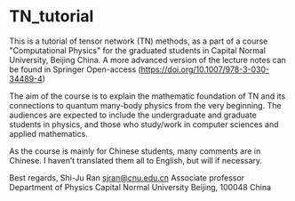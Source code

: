 # TN_tutorial

This is a tutorial of tensor network (TN) methods, as a part of a course "Computational Physics" for the graduated students in Capital Normal University, Beijing China. A more advanced version of the lecture notes can be found in Springer Open-access (https://doi.org/10.1007/978-3-030-34489-4)

The aim of the course is to explain the mathematic foundation of TN and its connections to quantum many-body physics from the very beginning. The audiences are expected to include the undergraduate and graduate students in physics, and those who study/work in computer sciences and applied mathematics.

As the course is mainly for Chinese students, many comments are in Chinese. I haven’t translated them all to English, but will if necessary.

Best regards,
Shi-Ju Ran
sjran@cnu.edu.cn
Associate professor
Department of Physics
Capital Normal University
Beijing, 100048 China
